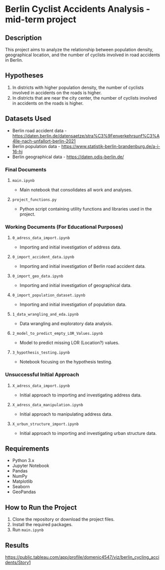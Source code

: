 # Berlin Cyclist Accidents Analysis - mid-term project

## Description

This project aims to analyze the relationship between population density, geographical location, and the number of cyclists involved in road accidents in Berlin.

## Hypotheses

1. In districts with higher population density, the number of cyclists involved in accidents on the roads is higher.
2. In districts that are near the city center, the number of cyclists involved in accidents on the roads is higher.

## Datasets Used

- Berlin road accident data - https://daten.berlin.de/datensaetze/stra%C3%9Fenverkehrsunf%C3%A4lle-nach-unfallort-berlin-2021
- Berlin population data - https://www.statistik-berlin-brandenburg.de/a-i-16-hj
- Berlin geographical data - https://daten.odis-berlin.de/

### Final Documents

1. `main.ipynb`  
    - Main notebook that consolidates all work and analyses.

2. `project_functions.py`  
    - Python script containing utility functions and libraries used in the project.

### Working Documents (For Educational Purposes)

1. `0_adress_data_import.ipynb`  
    - Importing and initial investigation of address data.

2. `0_import_accident_data.ipynb`  
    - Importing and initial investigation of Berlin road accident data.

3. `0_import_geo_data.ipynb`  
    - Importing and initial investigation of geographical data.

4. `0_import_population_dataset.ipynb`  
    - Importing and initial investigation of population data.

5. `1_data_wrangling_and_eda.ipynb`  
    - Data wrangling and exploratory data analysis.

6. `2_model_to_predict_empty_LOR_Values.ipynb`  
    - Model to predict missing LOR (Location?) values.

7. `3_hypothesis_testing.ipynb`  
    - Notebook focusing on the hypothesis testing.

### Unsuccessful Initial Approach

1. `X_adress_data_import.ipynb`  
    - Initial approach to importing and investigating address data.

2. `X_adress_data_manipulation.ipynb`  
    - Initial approach to manipulating address data.

3. `X_urbun_structure_import.ipynb`  
    - Initial approach to importing and investigating urban structure data.

## Requirements

- Python 3.x
- Jupyter Notebook
- Pandas
- NumPy
- Matplotlib
- Seaborn
- GeoPandas

## How to Run the Project

1. Clone the repository or download the project files.
2. Install the required packages.
3. Run `main.ipynb`

## Results

https://public.tableau.com/app/profile/domenic4547/viz/berlin_cycling_accidents/Story1


